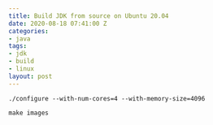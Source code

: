 ```yaml
---
title: Build JDK from source on Ubuntu 20.04
date: 2020-08-18 07:41:00 Z
categories:
- java
tags:
- jdk
- build
- linux
layout: post
---
```


`./configure --with-num-cores=4 --with-memory-size=4096`

`make images`

